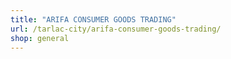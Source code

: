 ```yaml
---
title: "ARIFA CONSUMER GOODS TRADING"
url: /tarlac-city/arifa-consumer-goods-trading/
shop: general
---
```

